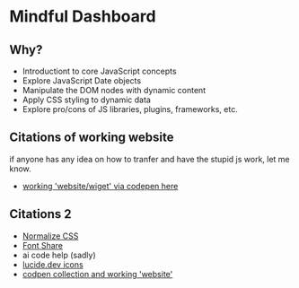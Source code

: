 # Mindful Dashboard

## Why? 
* Introductiont to core JavaScript concepts
* Explore JavaScript Date objects
* Manipulate the DOM nodes with dynamic content
* Apply CSS styling to dynamic data
* Explore pro/cons of JS libraries, plugins, frameworks, etc.

## Citations of working website
   if anyone has any idea on how to tranfer and have the stupid js work, let me know.
* [working 'website/wiget' via codepen here](https://codepen.io/kraugust1/pen/QwWvjBo)


## Citations 2
* [Normalize CSS](https://necolas.github.io/normalize.css/)
* [Font Share](https://www.fontshare.com/)
* ai code help (sadly)
* [lucide.dev icons](https://lucide.dev)
* [codpen collection and working 'website'](https://codepen.io/collection/adMxeV)
